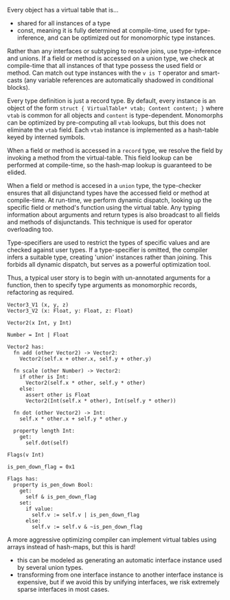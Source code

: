 Every object has a virtual table that is...
- shared for all instances of a type
- const, meaning it is fully determined at compile-time, used for type-
  inference, and can be optimized out for monomorphic type instances.

Rather than any interfaces or subtyping to resolve joins, use type-inference and
unions. If a field or method is accessed on a union type, we check at 
compile-time that all instances of that type possess the used field or method.
Can match out type instances with the `v is T` operator and smart-casts 
(any variable references are automatically shadowed in conditional blocks).

Every type definition is just a record type. By default, every instance is an
object of the form `struct { VirtualTable* vtab; Content content; }` where 
`vtab` is common for all objects and `content` is type-dependent. 
Monomorphs can be optimized by pre-computing all `vtab` lookups, but this does 
not eliminate the `vtab` field. Each `vtab` instance is implemented as a 
hash-table keyed by interned symbols.

When a field or method is accessed in a `record` type, we resolve the field by
invoking a method from the virtual-table. This field lookup can be performed at
compile-time, so the hash-map lookup is guaranteed to be elided.

When a field or method is accesed in a `union` type, the type-checker ensures 
that all disjunctand types have the accessed field or method at compile-time.
At run-time, we perform dynamic dispatch, looking up the specific field or 
method's function using the virtual table. Any typing information about 
arguments and return types is also broadcast to all fields and methods of 
disjunctands. This technique is used for operator overloading too.

Type-specifiers are used to restrict the types of specific values and are 
checked against user types. If a type-specifier is omitted, the compiler infers
a suitable type, creating 'union' instances rather than joining. This forbids
all dynamic dispatch, but serves as a powerful optimization tool.

Thus, a typical user story is to begin with un-annotated arguments for a 
function, then to specify type arguments as monomorphic records, refactoring as
required.

```
Vector3_V1 (x, y, z)
Vector3_V2 (x: Float, y: Float, z: Float)
```

```
Vector2(x Int, y Int)

Number = Int | Float

Vector2 has:
  fn add (other Vector2) -> Vector2:
    Vector2(self.x + other.x, self.y + other.y) 

  fn scale (other Number) -> Vector2:
    if other is Int:
      Vector2(self.x * other, self.y * other)
    else:
      assert other is Float
      Vector2(Int(self.x * other), Int(self.y * other))

  fn dot (other Vector2) -> Int:
    self.x * other.x + self.y * other.y

  property length Int:
    get:
      self.dot(self)

Flags(v Int)

is_pen_down_flag = 0x1

Flags has:
  property is_pen_down Bool:
    get:
      self & is_pen_down_flag
    set:
      if value:
        self.v := self.v | is_pen_down_flag
      else:
        self.v := self.v & ~is_pen_down_flag
```

A more aggressive optimizing compiler can implement virtual tables using arrays
instead of hash-maps, but this is hard!
- this can be modeled as generating an automatic interface instance used by
  several union types.
- transforming from one interface instance to another interface instance is 
  expensive, but if we avoid this by unifying interfaces, we risk extremely 
  sparse interfaces in most cases.
